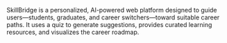 SkillBridge is a personalized, AI-powered web platform designed to guide users—students, 
graduates, and career switchers—toward suitable career paths. It uses a quiz to generate 
suggestions, provides curated learning resources, and visualizes the career roadmap.
